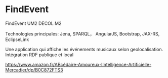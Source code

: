 FindEvent
=========

FindEvent UM2 DECOL M2

Technologies principales: Jena, SPARQL， AngularJS, Bootstrap, JAX-RS, EclipseLink

Une application qui affiche les événements musicaux selon geolocalisation. Intégration RDF publique et local

https://www.amazon.fr/ABcédaire-Amoureux-lIntelligence-Artificielle-Mercadier/dp/B0C872FTS3
